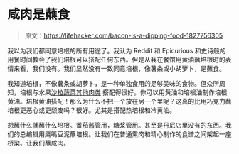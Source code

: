 # 咸肉是蘸食

> 原文：<https://lifehacker.com/bacon-is-a-dipping-food-1827756305>

我以为我们都同意培根的所有用途了。我认为 Reddit 和 Epicurious 和史诗般的用餐时间教会了我们培根可以搭配任何东西。但是从我在餐馆用黄油蘸培根时的表情来看，我们没有。我们显然没有一致同意培根，像薯条或小胡萝卜，是蘸食。



我知道培根，不像薯条或胡萝卜，是一种单独食用的足够美味的食物。但众所周知，培根与水果[沙拉蔬菜](https://lifehacker.com/you-can-make-your-own-taco-shells-entirely-out-of-bacon-1793231611)[其他肉类](https://lifehacker.com/make-the-most-bacon-y-burger-with-the-bacon-weave-and-o-963402028) 搭配得很好。你可以用黄油和培根油制作培根黄油。培根黄油搭配！那么为什么不把一个放在另一个里呢？这真的比用巧克力蘸培根更恶心或更颓废吗？很好。尤其是搭配热培根和冷黄油。

想蘸什么就蘸什么培根。番茄酱管用，糖浆管用。甚至是丹尼店里没有的东西。我们的总编辑用鹰嘴豆泥蘸培根。让我们在普通熏肉和精心制作的食谱之间架起一座桥梁。让我们蘸咸肉。